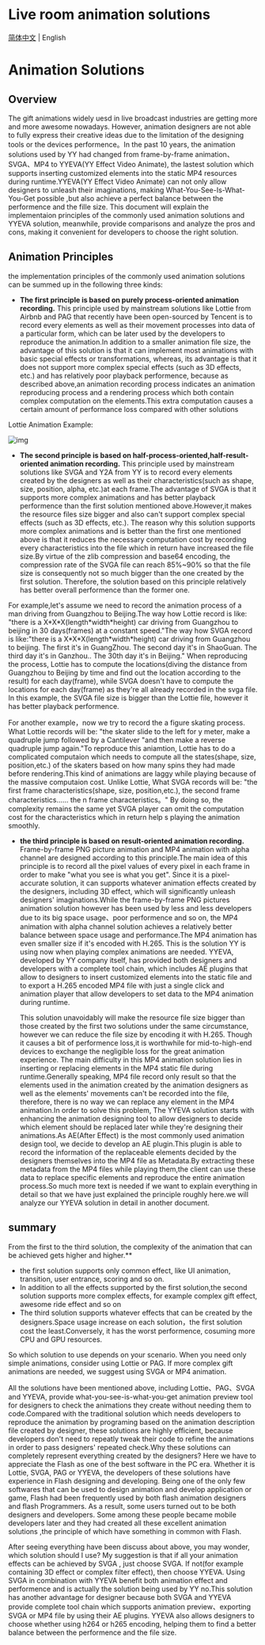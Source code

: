 # Live room animation solutions

[简体中文](./直播间礼物动效实现方案.md) | English

# Animation Solutions
 
## Overview

  
The gift animations widely uesd in live broadcast industries are getting more and more awesome nowadays. However, animation designers are not able to fully express their creative ideas due to the limitation of the designing tools or the devices performence。In the past 10 years, the animation solutions used by YY had changed from frame-by-frame animation、SVGA、MP4 to YYEVA(YY Effect Video Animate), the lastest solution which supports inserting customized elements into the static MP4 resources during runtime.YYEVA(YY Effect Video Animate) can not only allow designers to unleash their imaginations, making What-You-See-Is-What-You-Get possible ,but also achieve a perfect balance between the performence and the fille size. This document will explain the implementaion principles of the commonly used animation solutions and YYEVA solution, meanwhile, provide comparisons and analyze the pros and cons, making it convenient for developers to choose the right solution.

## Animation Principles

the implementation principles of the commonly used animation solutions can be summed up in the following three kinds:
  
*  **The first principle is based on purely process-oriented animation recording.** This principle used by mainstream solutions like Lottie from Airbnb and PAG that recently have been open-sourced by Tencent is to record every elements as well as their movement processes into data of a particular form, which can be later used by the developers to reproduce the animation.In addition to a smaller animation file size, the advantage of this solution is that it can implement most animations with basic special effects or transformations, whereas, its advantage is that it does not support more complex special effects (such as 3D effects, etc.) and has relatively poor playback performence, because as described above,an animation recording process indicates an animation reproducing process and a rendering process which both contain complex computation on the elements.This extra computation causes a certain amount of performance loss compared with other solutions

Lottie Animation Example:

![img](./img/lotties_demo.gif)

*  **The second principle is based on half-process-oriented,half-result-oriented animation recording.** This principle used by mainstream solutions like SVGA and Y2A from YY is to record every elements created by the designers as well as their characteristics(such as shape, size, position, alpha, etc.)at each frame.The advantage of SVGA is that it supports more complex animations and has better playback performence than the first solution mentioned above.However,it makes the resource files size bigger and also can't support complex special effects (such as 3D effects, etc.). The reason why this solution supports more complex animations and is better than the first one mentioned above is that it reduces the necessary computation cost by recording every characteristics into the file which in return have increased the file size.By virtue of the zlib compression and base64 encoding, the compression rate of the SVGA file can reach 85%~90% so that the file size is consequently not so much bigger than the  one created by the first solution. Therefore, the solution based on this principle relatively has better overall performence than the former one. 



For example,let's assume we need to record the animation process of a man driving from Guangzhou to Beijing.The way how Lottie record is like: "there is a X\*X\*X(length\*width\*height) car driving  from Guangzhou to beijing in 30 days(frames) at a constant speed."The way how SVGA record is like:"there is a X\*X\*X(length\*width\*height) car driving from Guangzhou to beijing. The first it's in GuangZhou. The second day it's in ShaoGuan. The third day it's in Ganzhou.. The 30th day it's in Beijing." When reproducing the process, Lottie has to compute the locations(diving the distance from Guangzhou to Beijing by time and find out the location according to the result) for each day(frame), while SVGA doesn't have to compute the locations for each day(frame) as they're all already recorded in the svga file. In this example, the SVGA file size is bigger than the Lottie file, however it has better playback performence.
 
For another example，now we try to record the a figure skating process. What Lottie records will be: "the skater  slide to the left for y meter, make a quadruple jump followed by a Cantilever "and then make a reverse quadruple jump again."To reproduce this aniamtion, Lottie has to do a complicated computaion which needs to compute all the states(shape, size, position,etc.) of the skaters based on how many spins they had made before rendering.This kind of animations are laggy while playing because of the massive computaion cost. Unlike Lottie, What SVGA records will be: "the first frame characteristics(shape, size, position,etc.), the second frame characteristics...... the n frame characteristics。" By doing so, the complexity remains the same yet SVGA player can omit the computation cost for the characteristics which in return help s playing the animation smoothly.

*  **the third principle is based on result-oriented animation recording.** Frame-by-frame PNG picture animation and MP4 animation with alpha channel are designed according to this principle.The main idea of this principle is to record all the pixel values of every pixel in each frame in order to make "what you see is what you get". Since it is a pixel-accurate solution, it can supports whatever animation effects created by the designers, including 3D effect, which will significantly unleash designers' imaginations.While the frame-by-frame PNG pictures animation solution however   has been used by less and less developers due to its big space usage、poor performence and so on, the MP4 animation with alpha channel solution achieves a relatively better balance between space usage and performance.The  MP4 animation has even smaller size if it's encoded with H.265. This is the solution YY is using now when playing complex animations are needed. YYEVA, developed by YY company itself, has provided both designers and developers with a complete tool chain, which includes AE plugins that allow to designers to insert customized elements into the static file and to export a H.265 encoded MP4 file with just a single click and animation player that allow developers to set data to the MP4 animation during runtime.
 

    This solution unavoidably will make the resource file size bigger than those created by the first two solutions under the same circumstance, however we can reduce the file size by encoding it with H.265. Though it causes a bit of performence loss,it is worthwhile for mid-to-high-end devices to exchange the negligible loss for the great animation experience. The main difficulty in this MP4 animation solution lies in inserting or replacing elements in the MP4 static file during runtime.Generally speaking, MP4 file record only result so that the elements used in the animation created by the animation designers as well as the elements' movements can't be recorded into the file, therefore, there is no way we can replace any element in the MP4 animation.In order to solve this problem, The YYEVA solution starts with enhancing the animation designing tool to allow designers to decide which element should be replaced later while they're designing their animations.As AE(After Effect) is the most commonly used animation design tool, we decide to develop an AE plugin.This plugin is able to record the information of the replaceable elements decided by the designers themselves into the MP4 file as Metadata.By extracting these metadata from the MP4 files while playing them,the client can use these data to replace specific elements and reproduce the entire animation process.So much more text is needed if we want to explain everything in detail so that we have just explained the principle roughly here.we will analyze our YYEVA solution in detail in another document.
      

## summary

  From the first to the third solution, the complexity of the animation that can be achieved gets higher and higher.**
  * the first solution supports only common effect, like UI animation, transition, user entrance, scoring and so on.
  * In addition to all the effects supported by the first solution,the second solution supports more complex effects, for example complex gift effect, awesome ride effect and so on
  * The third solution supports whatever effects that can be created by the designers.Space usage increase on each solution，the first solution cost the least.Conversely, it has the worst performence, cosuming more CPU and GPU resources.
  
  So which solution to use depends on your scenario. When you need only simple animations, consider using Lottie or PAG. If more complex gift animations are needed, we suggest using SVGA or MP4 animation.
 
All the solutions have been mentioned above, including Lottie、PAG、SVGA and YYEVA, provide what-you-see-is-what-you-get animation preview tool for designers to check the animations they create without needing them to code.Compared with the traditional solution which needs developers to reproduce the animation by programing based on the animation description file created by designer, these solutions are highly efficient, because developers don't need to repeatly tweak their code to refine the animations in order to pass designers' repeated check.Why these solutions can completely represent everything created by the designers? Here we have to appreciate the Flash as one of the best software in the PC era. Whether it is Lottie, SVGA, PAG or YYEVA, the developers of these solutions have experience in Flash designing and developing. Being one of the only few softwares that can be used to design animation and develop application or game,  Flash had been frequently used by both flash animation designers and flash Programmers. As a result, some users turned out to be both designers and developers. Some among these people became   mobile developers later and they had created all these excellent animation solutions ,the principle of which have something in common with Flash.

 
After seeing everything have been discuss about above, you may wonder, which solution should I use? My suggestion is that if all your animation effects can be achieved by SVGA , just choose SVGA. If not(for example containing 3D effect or complex filter effect), then choose YYEVA. Using SVGA in combination with YYEVA benefit both animation effect and performence and is actually the solution being used by YY no.This solution has another advantage for designer because both SVGA and YYEVA provide complete tool chain which supports animation preview、exporting SVGA or MP4 file by using their AE plugins. YYEVA also allows designers to  choose whether using h264 or h265 encoding, helping them to find a better balance between the performence and the file size.

